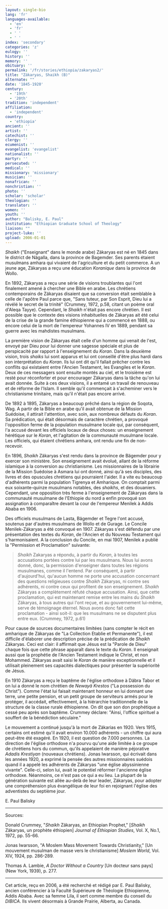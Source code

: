 ```yaml
---
layout: single-bio
lang: 'fr'
languages-available:
  - 'en'
  - 'fr'
  - ' '
  - ' '
index: 'secondary'
categories: 'z'
eulogy: ''
history: ''
memory: ''
obituary: ''
permalink: '/fr/stories/ethiopia/zakaryas2/'
title: "Zäkaryas, Shaikh (B)"
alternate: ""
date: '1845-1920'
century:
  - '19th'
  - '20th'
tradition: 'independent'
affiliation:
  - 'independent'
country:
  - 'ethiopia'
ancient: ''
artist: ''
catechist: ''
clergy: ''
ecumenist: ''
evangelist: 'evangelist'
nationalist: ''
martyr: ''
persecuted: ''
medical: ''
missionary: 'missionary'
musician: ''
nonafrican: ''
nonchristian: ''
photo: ''
scholar: 'scholar'
theologian: ''
translator: ''
women: ''
youth: ''
author: "Balisky, E. Paul"
institution: "Ethiopian Graduate School of Theology"
liaison: ""
project-luke: ''
upload: 2006-01-01
---
```




*Shaikh* ("Enseignant" dans le monde arabe) Zäkaryas est né en 1845 dans le district de Nägalla, dans la province de Bagemder. Ses parents étaient musulmans amhara qui vivaient de l'agriculture et du petit commerce. A un jeune age, Zäkaryas a reçu une éducation *Koranique* dans la province de Wollo.

En 1892, Zäkaryas a reçu une série de visions troublantes qui l'ont finalement amené à chercher une Bible en arabe. Les chrétiens contemporains de Zäkaryas disaient que sa conversion était semblable à celle de l'apôtre Paul parce que, "Sans tuteur, par Son Esprit, Dieu lui a révélé le secret de la trinité" (Crummey, 1972, p.58, citant un poème oral d'Aleqa Tayye). Cependant, le *Shaikh* n'était pas encore chrétien. Il est possible que le contexte des visions inhabituelles de Zäkaryas ait été celui de la crise de la grande famine éthiopienne qui a commencé en 1888, ou encore celui de la mort de l'empereur Yohannes IV en 1889, pendant sa guerre avec les mahdistes musulmans.

La première vision de Zäkaryas était celle d'un homme qui venait de l'est, envoyé par Dieu pour lui donner une sagesse spéciale et plus de perspicacité par rapport à l'enseignement du *Koran*. Dans la deuxième vision, trois *shaiks* lui sont apparus et lui ont conseillé d'être plus hardi dans son interprétation du *Koran*. Ils lui ont dit qu'il fallait prêcher contre les conflits qui existaient entre l'Ancien Testament, les Evangiles et le *Koran*. Deux de ces messagers sont ensuite montés au ciel, et le troisième est resté pour réconforter et pour encourager Zäkaryas dans la tâche qu'on lui avait donnée. Suite à ces deux visions, il a entamé un travail de renouveau et de réforme de l'Islam. Il semble qu'il commençait à s'acheminer vers le christianisme trinitaire, mais qu'il n'était pas encore arrivé.

De 1892 à 1895, Zäkaryas a beaucoup prêché dans la région de Soqota, Wag. A partir de la Bible en arabe qu'il avait obtenue de la Mission Suédoise, il attirait l'attention, avec soin, aux nombreux défauts du *Koran*. Sa prédication, qui était désormais de caractère chrétien, a provoqué l'opposition ferme de la population musulmane locale qui, par conséquent, l'a accusé devant les officiels locaux de deux choses: un enseignement hérétique sur le *Koran*, et l'agitation de la communauté musulmane locale. Les officiels, qui étaient chrétiens amhara, ont rendu une fin de non-recevoir.

En 1896, *Shaikh* Zäkaryas s'est rendu dans la province de Bägemder pour y exercer son ministère. Son enseignement avait évolué, allant de la réforme islamique à la conversion au christianisme. Les missionnaires de la librairie de la Mission Suédoise à Asmara lui ont donné, ainsi qu'à ses disciples, des livres et des opuscules chrétiens qui pourraient l'aider. Il a vite eu beaucoup d'adhérents parmi la population Tigrenya et Amharique. On comptait parmi eux soixante-quinze musulmans notables, des *shaikhs*, et des douaniers. Cependant, une opposition très ferme à l'enseignement de Zäkaryas dans la communauté musulmane de l'Ethiopie du nord a enfin provoqué son assignation à comparaître devant la cour de l'empereur Menilek à Addis Ababa en 1906.

Des officiels musulmans de Lasta, Bägemder et Tegre l'ont accusé, soutenus par d'autres musulmans de Wollo et de Gurage. Le Concile Menilek-Zäkaryas a été convoqué en 1907. Zäkaryas s'est défendu par une présentation des textes du *Koran*, de l'Ancien et du Nouveau Testament qui s'harmonisaient. A la conclusion du Concile, en mai 1907, Menilek a publié la "Permission et Proclamation" suivante:

> *Shaikh* Zakaryas a répondu, à partir du *Koran*, à toutes les accusations portées contre lui par les musulmans. Nous lui avons donné, donc, la permission d'enseigner dans toutes les régions musulmanes, comme il l'entend. Par conséquent, à partir d'aujourd'hui, qu'aucun homme ne porte une accusation concernant des questions religieuses contre *Shaikh* Zäkaryas, ni contre ses adhérents, ni contre ceux qui profitent de son enseignement. *Shaikh* Zäkaryas a complètement réfuté chaque accusation. Ainsi, que cette proclamation, qui est maintenant remise entre les mains du *Shaikh* Zäkaryas, à tous autres qui l'ont reçue, et au gouvernement lui-même, serve de témoignage éternel. Nous avons donc fait cette proclamation - ainsi soit-il: que les musulmans ne se disputent plus entre eux. (Crummey, 1972, p.61)

Pour cause de sources documentaires limitées (sans compter le récit en amharique de Zäkaryas de "La Collection Etablie et Permanente"), il est difficile d'élaborer une description précise de la prédication de *Shaikh* Zäkaryas. Ceci est clair: il affirmait que Jésus est la "Parole de Dieu" chaque fois que cette phrase apparaît dans le texte du *Koran*. Il enseignait aussi que la prophétie de l'Ancien Testament indique le Christ, et non Mohammed. Zäkaryas avait saisi le *Koran* de manière exceptionnelle et il utilisait pleinement ses capacités dialectiques pour présenter la supériorité de Jésus.

En 1910 Zäkaryas a reçu le baptême de l'église orthodoxe à Däbra Tabor et on lui a donné le nom chrétien de *Newayä Krestos* ("La possession du Christ"). Comme l'état lui faisait maintenant honneur en lui donnant une terre, une petite pension, et un petit groupe de serviteurs armés pour le protéger, il accédait, effectivement, à la hiérarchie traditionnelle de la structure de la classe rurale éthiopienne. On dit que son don prophétique a cessé peu après son baptême. Crummey déclare: "Ainsi, l'office spirituel a souffert de la bénédiction séculaire."

Le mouvement a continué jusqu'à la mort de Zäkarias en 1920. Vers 1915, certains ont estimé qu'il avait environ 10.000 adhérents - un chiffre qui aura peut-être été exagéré. En 1920, il est question de 7.000 personnes. La direction de l'église orthodoxe n'a pourvu qu'une aide limitée à ce groupe de chrétiens hors du commun, qu'ils appelaient de manière péjorative *Adadis Krestiyan* (nouveaux chrétiens). Jonas Iwarsson, qui écrivait dans les années 1920, a exprimé la pensée des autres missionnaires suédois quand il a appelé les adhérents de Zäkaryas "une église abyssinienne vivante". Celle-ci, selon lui, avait le potentiel réformer l'ancienne église orthodoxe. Néanmoins, ce n'est pas ce qui a eu lieu. La plupart de la génération suivante est allée au-delà de leur leader, Zäkaryas, pour adopter une compréhension plus évangélique de leur foi en rejoignant l'église des adventistes du septième jour.

E. Paul Balisky

---

Sources:

Donald Crummey, "*Shaikh* Zäkaryas, an Ethiopian Prophet," [*Shaikh* Zäkaryas, un prophète éthiopien] *Journal of Ethiopian Studies*, Vol. X, No.1, 1972, pp. 55-66.

Jonas Iwarsson, "A Moslem Mass Movement Towards Christianity," [Un mouvement musulman de masse vers le christianisme] *Moslem World*, Vol. XIV, 1924, pp. 286-289.

Thomas A. Lambie, *A Doctor Without a Country* [Un docteur sans pays] (New York, 1939), p. 277.

---

Cet article, reçu en 2006, a été recherché et rédigé par E. Paul Balisky, ancien conférencier à la Faculté Supérieure de Théologie Ethiopienne, Addis Ababa. Avec sa femme Lila, il sert comme membre du conseil du *DIBICA*. Ils vivent désormais à Grande Prairie, Alberta, au Canada.

